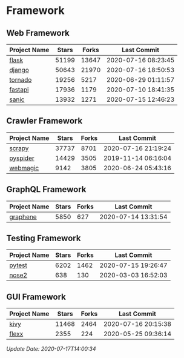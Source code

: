 # Framework

## Web Framework

| Project Name | Stars | Forks | Last Commit |
| ------------ | ----- | ----- | ----------- |
| [flask](https://github.com/pallets/flask) | 51199 | 13647 | 2020-07-16 08:23:45 |
| [django](https://github.com/django/django) | 50643 | 21970 | 2020-07-16 18:50:53 |
| [tornado](https://github.com/tornadoweb/tornado) | 19256 | 5217 | 2020-06-29 01:11:57 |
| [fastapi](https://github.com/tiangolo/fastapi) | 17936 | 1179 | 2020-07-10 18:41:35 |
| [sanic](https://github.com/huge-success/sanic) | 13932 | 1271 | 2020-07-15 12:46:23 |

## Crawler Framework

| Project Name | Stars | Forks | Last Commit |
| ------------ | ----- | ----- | ----------- |
| [scrapy](https://github.com/scrapy/scrapy) | 37737 | 8701 | 2020-07-16 21:19:24 |
| [pyspider](https://github.com/binux/pyspider) | 14429 | 3505 | 2019-11-14 06:16:04 |
| [webmagic](https://github.com/code4craft/webmagic) | 9142 | 3805 | 2020-06-24 05:43:16 |

## GraphQL Framework

| Project Name | Stars | Forks | Last Commit |
| ------------ | ----- | ----- | ----------- |
| [graphene](https://github.com/graphql-python/graphene) | 5850 | 627 | 2020-07-14 13:31:54 |

## Testing Framework

| Project Name | Stars | Forks | Last Commit |
| ------------ | ----- | ----- | ----------- |
| [pytest](https://github.com/pytest-dev/pytest) | 6202 | 1462 | 2020-07-15 19:26:47 |
| [nose2](https://github.com/nose-devs/nose2) | 638 | 130 | 2020-03-03 16:52:03 |

## GUI Framework

| Project Name | Stars | Forks | Last Commit |
| ------------ | ----- | ----- | ----------- |
| [kivy](https://github.com/kivy/kivy) | 11468 | 2464 | 2020-07-16 20:15:38 |
| [flexx](https://github.com/flexxui/flexx) | 2355 | 224 | 2020-05-25 09:36:14 |

*Update Date: 2020-07-17T14:00:34*